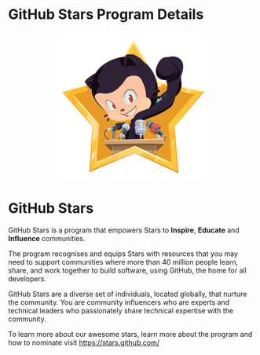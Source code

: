 # GitHub Stars Program Details

<p align="center">
  <a href="https://stars.github.com/" target="_blank">
  <img width=300 src="./img/logo.png">
  </a>
</p>

<!-- <a href="https://stars.github.com/"><img src="./img/logo.png"></a>
 -->

# GitHub Stars
GitHub Stars is a program that empowers Stars to **Inspire**, **Educate** and **Influence** communities.

The program recognises and equips Stars with resources that you may need to support communities where more than 40 million people learn, share, and work together to build software, using GitHub, the home for all developers.

GitHub Stars are a diverse set of individuals, located globally, that nurture the community. You are community influencers who are experts and technical leaders who passionately share technical expertise with the community.

To learn more about our awesome stars, learn more about the program and how to nominate visit https://stars.github.com/
